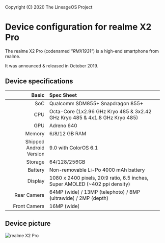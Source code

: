 Copyright (C) 2020 The LineageOS Project

Device configuration for realme X2 Pro
=========================================

The realme X2 Pro (codenamed _"RMX1931"_) is a high-end smartphone from realme.

It was announced & released in October 2019.

## Device specifications

Basic   | Spec Sheet
-------:|:-------------------------
SoC     | Qualcomm SDM855+ Snapdragon 855+
CPU     | Octa-Core (1x2.96 GHz Kryo 485 & 3x2.42 GHz Kryo 485 & 4x1.8 GHz Kryo 485)
GPU     | Adreno 640
Memory  | 6/8/12 GB RAM
Shipped Android Version | 9.0 with ColorOS 6.1
Storage | 64/128/256GB
Battery | Non-removable Li-Po 4000 mAh battery
Display | 1080 x 2400 pixels, 20:9 ratio, 6.5 inches, Super AMOLED (~402 ppi density)
Rear Camera  | 64MP (wide) / 13MP (telephoto) / 8MP (ultrawide) / 2MP (depth)
Front Camera | 16MP (wide)

## Device picture
![realme X2 Pro](https://image01.realme.net/general/20191112/1573530955589.jpg "realme X2 Pro in lunar white")
